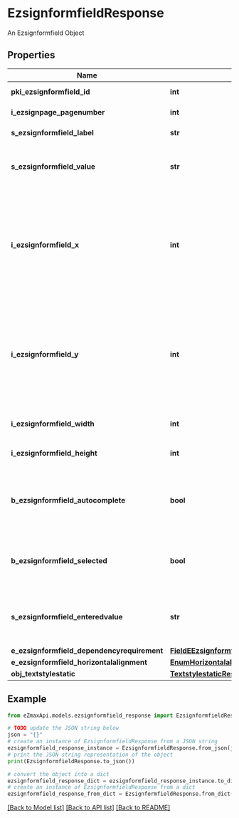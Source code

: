 # EzsignformfieldResponse

An Ezsignformfield Object

## Properties

Name | Type | Description | Notes
------------ | ------------- | ------------- | -------------
**pki_ezsignformfield_id** | **int** | The unique ID of the Ezsignformfield | 
**i_ezsignpage_pagenumber** | **int** | The page number in the Ezsigndocument | 
**s_ezsignformfield_label** | **str** | The Label for the Ezsignformfield | 
**s_ezsignformfield_value** | **str** | The value for the Ezsignformfield  This can only be set if eEzsignformfieldgroupType is Checkbox or Radio | [optional] 
**i_ezsignformfield_x** | **int** | The X coordinate (Horizontal) where to put the Ezsignformfield on the Ezsignpage.  Coordinate is calculated at 100dpi (dot per inch). So for example, if you want to put the Ezsignformfield 2 inches from the left border of the page, you would use \&quot;200\&quot; for the X coordinate. | 
**i_ezsignformfield_y** | **int** | The Y coordinate (Vertical) where to put the Ezsignformfield on the Ezsignpage.  Coordinate is calculated at 100dpi (dot per inch). So for example, if you want to put the Ezsignformfield 3 inches from the top border of the page, you would use \&quot;300\&quot; for the Y coordinate. | 
**i_ezsignformfield_width** | **int** | The Width of the Ezsignformfield in pixels calculated at 100 DPI | 
**i_ezsignformfield_height** | **int** | The Height of the Ezsignformfield in pixels calculated at 100 DPI  | 
**b_ezsignformfield_autocomplete** | **bool** | Whether the Ezsignformfield allows the use of the autocomplete of the browser.  This can only be set if eEzsignformfieldgroupType is **Text** | [optional] 
**b_ezsignformfield_selected** | **bool** | Whether the Ezsignformfield is selected or not by default.  This can only be set if eEzsignformfieldgroupType is **Checkbox** or **Radio** | [optional] 
**s_ezsignformfield_enteredvalue** | **str** | This is the value enterred for the Ezsignformfield  This can only be set if eEzsignformfieldgroupType is **Dropdown**, **Text** or **Textarea** | [optional] 
**e_ezsignformfield_dependencyrequirement** | [**FieldEEzsignformfieldDependencyrequirement**](FieldEEzsignformfieldDependencyrequirement.md) |  | [optional] 
**e_ezsignformfield_horizontalalignment** | [**EnumHorizontalalignment**](EnumHorizontalalignment.md) |  | [optional] 
**obj_textstylestatic** | [**TextstylestaticResponseCompound**](TextstylestaticResponseCompound.md) |  | [optional] 

## Example

```python
from eZmaxApi.models.ezsignformfield_response import EzsignformfieldResponse

# TODO update the JSON string below
json = "{}"
# create an instance of EzsignformfieldResponse from a JSON string
ezsignformfield_response_instance = EzsignformfieldResponse.from_json(json)
# print the JSON string representation of the object
print(EzsignformfieldResponse.to_json())

# convert the object into a dict
ezsignformfield_response_dict = ezsignformfield_response_instance.to_dict()
# create an instance of EzsignformfieldResponse from a dict
ezsignformfield_response_from_dict = EzsignformfieldResponse.from_dict(ezsignformfield_response_dict)
```
[[Back to Model list]](../README.md#documentation-for-models) [[Back to API list]](../README.md#documentation-for-api-endpoints) [[Back to README]](../README.md)


